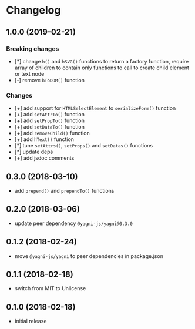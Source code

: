 # Changelog


## 1.0.0 (2019-02-21)

### Breaking changes

- [*] change `h()` and `hSVG()` functions to return a factory function, require
    array of children to contain only functions to call to create child element
    or text node
- [-] remove `hToDOM()` function

### Changes

- [+] add support for `HTMLSelectElement` to `serializeForm()` function
- [+] add `setAttrTo()` function
- [+] add `setPropTo()` function
- [+] add `setDataTo()` function
- [+] add `removeChild()` function
- [+] add `hText()` function
- [*] tune `setAttrs()`, `setProps()` and `setDatas()` functions
- [*] update deps
- [+] add jsdoc comments


## 0.3.0 (2018-03-10)

- add `prepend()` and `prependTo()` functions


## 0.2.0 (2018-03-06)

- update peer dependency `@yagni-js/yagni@0.3.0`


## 0.1.2 (2018-02-24)

- move `@yagni-js/yagni` to peer dependencies in package.json


## 0.1.1 (2018-02-18)

- switch from MIT to Unlicense


## 0.1.0 (2018-02-18)

- initial release
